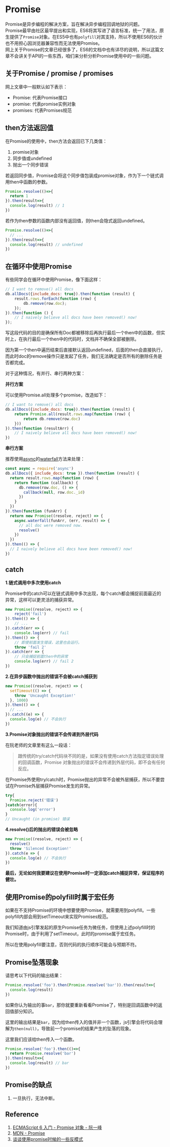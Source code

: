 # Promise

Promise是异步编程的解决方案，旨在解决异步编程回调地狱的问题。  
Promise最早由社区最早提出和实现，ES6将其写进了语言标准，统一了用法，原生提供了`Promise`对象。在ES5中也有`polyfill`对其支持，所以不使用ES6的伙计也不用担心因浏览器兼容性而无法使用Promise。  
网上关于Promise的文章已经很多了，ES6的文档中也有详尽的说明，所以这篇文章不会讲关于API的一些东西，咱们来分析分析Promise使用中的一些问题。

## 关于Promise / promise / promises

网上文章中一般默认如下表示：

* Promise: 代表Promise接口
* promise: 代表promise实例对象
* promises: 代表Promises规范

## then方法返回值

在Promise的使用中，then方法会返回已下几类值：

1. promise对象
2. 同步值或undefined
3. 抛出一个同步错误

若返回同步值，Promise会将这个同步值包装成promise对象，作为下一个链式调用then中函数的参数。

``` js
Promise.resolve(()=>{
  return 1
}).then(result=>{
  console.log(result) // 1
})
```

若作为then参数的函数内部没有返回值，则then会隐式返回undefined。

``` js
Promise.resolve(()=>{
  // ...
}).then(result=>{
  console.log(result) // undefined
})
```

## 在循环中使用Promise

有些同学会在循环中使用Promise，像下面这样：

``` js
// I want to remove() all docs
db.allDocs({include_docs: true}).then(function (result) {
    result.rows.forEach(function (row) {
        db.remove(row.doc);
    });
}).then(function () {
    // I naively believe all docs have been removed() now!
});
```

写这段代码的目的是确保所有Doc都被移除后再执行最后一个then中的函数，但实时上，在执行最后一个then中的代码时，文档并不确保全部被删除。

因为第一个then中遍历结束后直接默认返回undefined，后面的then会直接执行，而此时doc的remove操作只是发起了任务，我们无法确定是否所有的删除任务是否都完成。

对于这种情况，有并行、串行两种方案：

**并行方案**

可以使用Promise.all处理多个promise，改造如下：

``` js
// I want to remove() all docs
db.allDocs({include_docs: true}).then(function (result) {
    return Promise.all(result.rows.map(function (row) {
        return db.remove(row.doc)
    }))
}).then(function (resultArr) {
    // I naively believe all docs have been removed() now!
})
```

**串行方案**

推荐使用[async](https://github.com/caolan/async)的[waterfall](https://caolan.github.io/async/docs.html#waterfall)方法来处理：

``` js
const async = require('async')
db.allDocs({ include_docs: true }).then(function (result) {
  return result.rows.map(function (row) {
    return function (callback) {
      db.remove(row.doc, () => {
        callback(null, row.doc._id)
      })
    }
  })
}).then(function (funArr) {
  return new Promise((resolve, reject) => {
    async.waterfall(funArr, (err, result) => {
      // all doc were removed now.
      resolve()
    })
  })
}).then(() => {
  // I naively believe all docs have been removed() now!
})
```

## catch

**1.链式调用中多次使用catch**

Promise中的catch可以在链式调用中多次出现，每个catch都会捕捉前面最近的异常，这样可以更灵活的捕获异常。

``` js
new Promise((resolve, reject) => {
    reject('fail')
}).then(() => {
    // ...
}).catch(err => {
    console.log(err) // fail
}).then(() => {
    // 即使前面发生错误，这里也会运行。
    throw 'fail 2'
}).catch(err => {
    // 只会捕捉前面then中的异常
    console.log(err) // fail 2
})
```

**2.在异步函数中抛出的错误不会被catch捕获到**

``` js
new Promise((resolve, reject) => {
  setTimeout(() => {
    throw 'Uncaught Exception!'
  }, 1000)
}).then(() => {
  // ...
}).catch((e) => {
  console.log(e) // 不会执行
})
```

**3.Promise对象抛出的错误不会传递到外层代码**

在阮老师的文章里有这么一段话：
> 跟传统的try/catch代码块不同的是，如果没有使用catch方法指定错误处理的回调函数，Promise 对象抛出的错误不会传递到外层代码，即不会有任何反应。

在Promise外使用try/catch时，Promise抛出的异常不会被外层捕获，所以不要尝试在Promise外层捕获Promise发生的异常。

``` js
try{
  Promise.reject('错误')
}catch(error){
  console.log('error')
}
// Uncaught (in promise) 错误
```

**4.resolve()后的抛出的错误会被忽略**

``` js
new Promise((resolve, reject) => {
  resolve()
  throw 'Silenced Exception!'
}).catch(e => {
  console.log(e) // 不会执行
})
```

**最后，无论如何我要建议在使用Promise时一定添加catch捕捉异常，保证程序的健壮。**

## 使用Promise的polyfill时属于宏任务

如果在不支持Promise的环境中想要使用Promise，就需要用到polyfill。一些polyfill内部会用到setTimeout来实现Promises规范。

我们知道由js引擎发起的原生Promise任务为微任务，但使用上述polyfill时的Promise时，由于利用了setTimeout，此时的promise属于宏任务。

所以在使用polyfill要注意，否则代码的执行顺序可能会与预期不符。

## Promise坠落现象

请思考以下代码的输出结果：

``` js
Promise.resolve('foo').then(Promise.resolve('bar')).then(result=>{
  console.log(result)
})
```

如果你认为输出的事`bar`，那你就要重新看看Promise了，特别是回调函数中的返回值部分知识。

这里的输出结果是`bar`，因为给then传入的值并非一个函数，js引擎会将代码会理解为`then(null)`，导致前一个promise的结果产生的坠落的现象。

这里我们应该给then传入一个函数。

``` js
Promise.resolve('foo').then(()=>{
  return Promise.resolve('bar')
}).then(result=>{
  console.log(result) // bar
})
```

## Promise的缺点

1. 一旦执行，无法中断。
## Reference

1. [ECMAScript 6 入门 - Promise 对象 - 阮一峰](http://es6.ruanyifeng.com/#docs/promise#Promise-%E7%9A%84%E5%90%AB%E4%B9%89)
2. [MDN - Promise](https://developer.mozilla.org/zh-CN/docs/Web/JavaScript/Reference/Global_Objects/Promise)
3. [谈谈使用promise时候的一些反模式](https://www.tuicool.com/articles/FvyQ3a)